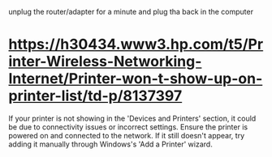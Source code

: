 unplug the router/adapter for a minute and plug tha back in the computer 

# https://h30434.www3.hp.com/t5/Printer-Wireless-Networking-Internet/Printer-won-t-show-up-on-printer-list/td-p/8137397


If your printer is not showing in the 'Devices and Printers' section, it could be due to connectivity issues or incorrect settings. Ensure the printer is powered on and connected to the network. If it still doesn't appear, try adding it manually through Windows's 'Add a Printer' wizard.

# [ ](https://geeksonsite.com/tech-trends/troubleshooting-network-printer-not-showing-in-windows-10-devices-and-printers/#:~:text=If%20your%20printer%20is%20not,'Add%20a%20Printer'%20wizard.)
